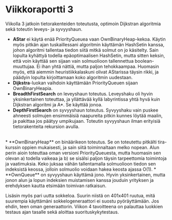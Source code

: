 # Viikkoraportti 3

Viikolla 3 jatkoin tietorakenteiden toteutusta, optimoin Dijkstran algoritmia sekä toteutin leveys- ja syvyyshaun.

* **AStar** ei käytä enää PriorityQueuea vaan OwnBinaryHeap-kekoa. Käytin myös pitkän ajan tuskaillessani algoritmin käyttämän HashSetin kanssa, johon algoritmi tallentaa tiedon siitä mitkä solmut on jo käsitelty. Sain lopulta kyhättyä todella epäoptimaalisen HashSetin, mutta sitten keksin, että voin käyttää sen sijaan vain solmuolioon tallennettua boolean-muuttujaa. Ei ihan yhtä nättiä, mutta paljon tehokkaampaa. Huomasin myös, että aiemmin heuristiikkalaskuni olivat AStarissa täysin rikki, ja päädyin lopulta kirjoittamaan koko algoritmin uudestaan.
* **Dijkstra**-luokan vaihdoin käyttämään PriorityQueuen sijaan OwnBinaryHeapia.
* **BreadthFirstSearch** on leveyshaun toteutus. Leveyshaku oli hyvin yksinkertainen toteuttaa, ja yllättävää kyllä labyrintissa yhtä hyvä kuin Dijkstran algoritmi ja A*. Se käyttää jonoa.
* **DepthFirstSearch** on syvyyshaun toteutus. Syvyyshaku vain puskee ahneesti solmujen ensimmäisiä naapureita pitkin kunnes löytää maalin, ja pakittaa jos päätyy umpikujaan. Toteutin syvyyshaun ilman erityisiä tietorakenteita rekursion avulla.
<br />
* **OwnBinaryHeap** on binäärikeon toteutus. Se on toteutettu pitkälti tira-kurssin oppien mukaisesti, ja sain siitä toiminnaltaan melko nopean. Alun perin aioin toteuttaa oman versioni PriorityQueuesta, mutta huomasin sen olevan a) todella vaikeaa ja b) se sisälsi paljon täysin tarpeettomia toimintoja ja vaatimuksia. Keko juksaa vähän tallentamalla solmuolioon tiedon sen indeksistä keossa, jolloin solmuolio voidaan hakea keosta ajassa O(1).
* **OwnQueue** on syvyyshaun käyttämä jono. Hyvin yksinkertainen, mutta jonon alun ja lopun indeksien muistamisen kanssa jouduin yrityksen ja erehdyksen kautta etsimään toimivan ratkaisun.

Lisäsin myös pari uutta sokkeloa. Suurin niistä on 401x401 ruutua, mitä suurempia käyttämäni sokkelogeneraattori ei suostu pyöräyttämään. Jos ehdin, teen oman generaattorin.
Viikon 4 tavoitteena on palauttaa luokkien testaus ajan tasalle sekä aloittaa suorituskykytestaus.